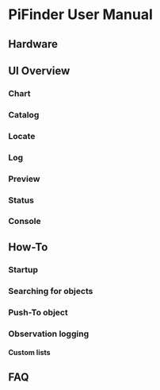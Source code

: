 # PiFinder User Manual

## Hardware

## UI Overview

### Chart
### Catalog
### Locate
### Log
### Preview
### Status
### Console

## How-To
### Startup
### Searching for objects
### Push-To object
### Observation logging
#### Custom lists

## FAQ
